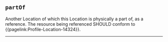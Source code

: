 ## `partOf`

Another Location of which this Location is physically a part of, as a reference. The resource being referenced SHOULD conform to {{pagelink:Profile-Location-14324}}.

---

